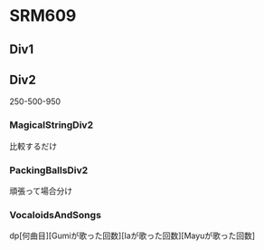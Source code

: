# SRM609
## Div1
## Div2
250-500-950
### MagicalStringDiv2
比較するだけ

### PackingBallsDiv2
頑張って場合分け

### VocaloidsAndSongs
dp\[何曲目]\[Gumiが歌った回数]\[Iaが歌った回数]\[Mayuが歌った回数]
